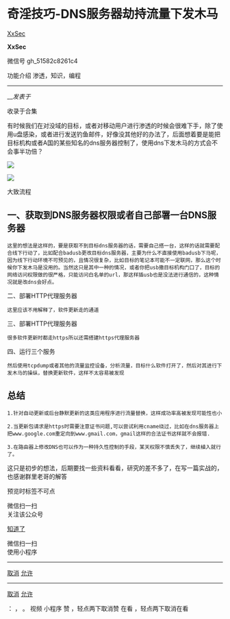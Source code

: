 #  奇淫技巧-DNS服务器劫持流量下发木马

[ XxSec ](javascript:void\(0\);)

**XxSec** ![]()

微信号 gh_51582c8261c4

功能介绍 渗透，知识，编程

____

___发表于_

收录于合集

有时候我们在对没域的目标，或者对移动用户进行渗透的时候会很难下手，除了使用u盘感染，或者进行发送钓鱼邮件，好像没其他好的办法了，后面想着要是能把目标机构或者A国的某些知名的dns服务器控制了，使用dns下发木马的方式会不会事半功倍？

![](https://gitee.com/fuli009/images/raw/master/public/20230714181045.png)

  

  

![](https://gitee.com/fuli009/images/raw/master/public/20230714181047.png)

  

  

  

大致流程

## 一、获取到DNS服务器权限或者自己部署一台DNS服务器  

    这里的想法是这样的，要是获取不到目标dns服务器的话，需要自己搭一台，这样的话就需要配合线下行动了，比如配合badusb更改目标dns服务器，主要为什么不直接使用badusb下马呢，因为线下行动环境不可预见的，且情况很复杂，比如目标的笔记本可能不一定联网，那么这个时候你下发木马是没用的。当然这只是其中一种的情况，或者你把usb撒目标机构门口了，目标的网络访问权限做的很严格，只能访问白名单的url，那这样插usb也是没法进行通信的，这种情况就是改dns会好点。  

二、部署HTTP代理服务器

    这里应该不用解释了，软件更新走的通道

三、部署HTTP代理服务器

    很多软件更新时都走https所以还需搭建https代理服务器

 四、运行三个服务

    然后使用tcpdump或者其他的流量监控设备，分析流量，目标什么软件打开了，然后对其进行下发木马的操纵，替换更新软件，这样不太容易被发现 

## 总结  

    1.针对自动更新或后台静默更新的这类应用程序进行流量替换，这样成功率高被发现可能性也小

    2.当更新包请求是https时需要注意证书问题,可以尝试利用cname绕过，比如在dns服务器上把www.google.com重定向到www.gmail.com，gmail这样的合法证书这样就不会报错.

    3.在路由器上修改DNS也可以作为一种持久性控制的手段，某天权限不慎丢失了，继续植入就行了。

  

这只是初步的想法，后期要找一些资料看看，研究的差不多了，在写一篇实战的，也感谢群里老哥的解答

           

预览时标签不可点

微信扫一扫  
关注该公众号

[知道了](javascript:;)

微信扫一扫  
使用小程序

****

[取消](javascript:void\(0\);) [允许](javascript:void\(0\);)

****

[取消](javascript:void\(0\);) [允许](javascript:void\(0\);)

： ， 。   视频 小程序 赞 ，轻点两下取消赞 在看 ，轻点两下取消在看

